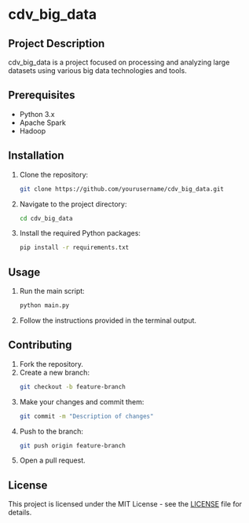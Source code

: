 # cdv_big_data

## Project Description
cdv_big_data is a project focused on processing and analyzing large datasets using various big data technologies and tools.

## Prerequisites
- Python 3.x
- Apache Spark
- Hadoop

## Installation
1. Clone the repository:
    ```sh
    git clone https://github.com/yourusername/cdv_big_data.git
    ```
2. Navigate to the project directory:
    ```sh
    cd cdv_big_data
    ```
3. Install the required Python packages:
    ```sh
    pip install -r requirements.txt
    ```

## Usage
1. Run the main script:
    ```sh
    python main.py
    ```
2. Follow the instructions provided in the terminal output.

## Contributing
1. Fork the repository.
2. Create a new branch:
    ```sh
    git checkout -b feature-branch
    ```
3. Make your changes and commit them:
    ```sh
    git commit -m "Description of changes"
    ```
4. Push to the branch:
    ```sh
    git push origin feature-branch
    ```
5. Open a pull request.

## License
This project is licensed under the MIT License - see the [LICENSE](LICENSE) file for details.